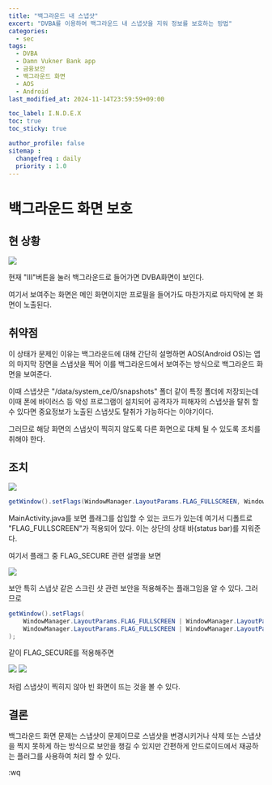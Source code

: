 ```yaml
---
title: "백그라운드 내 스냅샷"
excert: "DVBA를 이용하여 백그라운드 내 스냅샷을 지워 정보를 보호하는 방법"
categories:
  - sec
tags:
  - DVBA
  - Damn Vukner Bank app
  - 금융보안
  - 백그라운드 화면
  - AOS
  - Android
last_modified_at: 2024-11-14T23:59:59+09:00

toc_label: I.N.D.E.X
toc: true
toc_sticky: true

author_profile: false
sitemap :
  changefreq : daily
  priority : 1.0
---
```


# 백그라운드 화면 보호

## 현 상황

<img src="/assets/images/back_snapshot/1_before_phone_screenshot.png"/>

현재 "III"버튼을 눌러 백그라운드로 들어가면 DVBA화면이 보인다.

여기서 보여주는 화면은 메인 화면이지만 프로필을 들어가도 마찬가지로 마지막에 본 화면이 노출된다.

## 취약점

이 상태가 문제인 이유는 백그라운드에 대해 간단히 설명하면 AOS(Android OS)는 앱의 마지막 장면을 스냅샷을 찍어 이를 백그라운드에서 보여주는 방식으로 백그라운드 화면을 보여준다.

이때 스냅샷은 "/data/system_ce/0/snapshots" 폴더 같이 특정 폴더에 저장되는데 이때 폰에 바이러스 등 악성 프로그램이 설치되어 공격자가 피해자의 스냅샷을 탈취 할 수 있다면 중요정보가 노출된 스냅샷도 탈취가 가능하다는 이야기이다.

그러므로 해당 화면의 스냅샷이 찍히지 않도록 다른 화면으로 대체 될 수 있도록 조치를 취해야 한다.

## 조치
<img src="/assets/images/back_snapshot/2_before_backscreen.png">

``` java
getWindow().setFlags(WindowManager.LayoutParams.FLAG_FULLSCREEN, WindowManager.LayoutParams.FLAG_FULLSCREEN);
```

MainActivity.java를 보면 플래그를 삽입할 수 있는 코드가 있는데 여기서 디폴트로 "FLAG_FULLSCREEN"가 적용되어 있다. 이는 상단의 상태 바(status bar)를 지워준다.

여기서 플래그 중 FLAG_SECURE 관련 설명을 보면

<img src="/assets/images/back_snapshot/3_FLAG_SECURE.png">

보안 특히 스냅샷 같은 스크린 샷 관련 보안을 적용해주는 플래그임을 알 수 있다.
그러므로

``` java
getWindow().setFlags(
    WindowManager.LayoutParams.FLAG_FULLSCREEN | WindowManager.LayoutParams.FLAG_SECURE,
    WindowManager.LayoutParams.FLAG_FULLSCREEN | WindowManager.LayoutParams.FLAG_SECURE
);
```

같이 FLAG_SECURE를 적용해주면

<img src="/assets/images/back_snapshot/4_after_backscreen.png">

<img src="/assets/images/back_snapshot/5_after_phone_screenshot.png">

처럼 스냅샷이 찍히지 않아 빈 화면이 뜨는 것을 볼 수 있다.

## 결론

백그라운드 화면 문제는 스냅샷이 문제이므로 스냅샷을 변경시키거나 삭제 또는 스냅샷을 찍지 못하게 하는 방식으로 보안을 챙길 수 있지만 간편하게 안드로이드에서 재공하는 플러그를 사용하여 처리 할 수 있다.

:wq